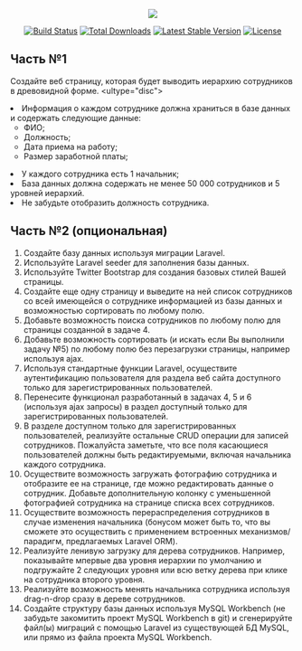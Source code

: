 <p align="center"><img src="https://laravel.com/assets/img/components/logo-laravel.svg"></p>

<p align="center">
<a href="https://travis-ci.org/laravel/framework"><img src="https://travis-ci.org/laravel/framework.svg" alt="Build Status"></a>
<a href="https://packagist.org/packages/laravel/framework"><img src="https://poser.pugx.org/laravel/framework/d/total.svg" alt="Total Downloads"></a>
<a href="https://packagist.org/packages/laravel/framework"><img src="https://poser.pugx.org/laravel/framework/v/stable.svg" alt="Latest Stable Version"></a>
<a href="https://packagist.org/packages/laravel/framework"><img src="https://poser.pugx.org/laravel/framework/license.svg" alt="License"></a>
</p>

## Часть №1

Создайте веб страницу, которая будет выводить иерархию сотрудников в древовидной форме.
<ultype="disc">
<li> Информация о каждом сотруднике должна храниться в базе данных и содержать следующие данные:
<ul type="circle">
<li>ФИО;</li>
<li>Должность;</li>
<li>Дата приема на работу;</li>
<li>Размер заработной платы;</li>
</ul></li>    
<li>У каждого сотрудника есть 1 начальник;</li>
<li>База данных должна содержать не менее 50 000 сотрудников и 5 уровней иерархий.</li>
<li>Не забудьте отобразить должность сотрудника.</li>
</ul>    

## Часть №2 (опциональная)

1. Создайте базу данных используя миграции Laravel.
2. Используйте Laravel seeder для заполнения базы данных.
3. Используйте Twitter Bootstrap для создания базовых стилей Вашей страницы.
4. Создайте еще одну страницу и выведите на ней список сотрудников со всей имеющейся о сотруднике информацией из базы данных и возможностью сортировать по любому полю.
5. Добавьте возможность поиска сотрудников по любому полю для страницы созданной в задаче 4.
6. Добавьте возможность сортировать (и искать если Вы выполнили задачу №5) по любому полю без перезагрузки страницы, например используя ajax.
7. Используя стандартные функции Laravel, осуществите аутентификацию пользователя для раздела веб сайта доступного только для зарегистрированных пользователей.
8. Перенесите функционал разработанный в задачах 4, 5 и 6 (используя ajax запросы) в раздел доступный только для зарегистрированных пользователей.
9. В разделе доступном только для зарегистрированных пользователей, реализуйте остальные CRUD операции для записей сотрудников. Пожалуйста заметьте, что все поля касающиеся пользователей должны быть редактируемыми, включая начальника каждого сотрудника.
10. Осуществите возможность загружать фотографию сотрудника и отобразите ее на странице, где можно редактировать данные о сотрудник. Добавьте дополнительную колонку с уменьшенной фотографией сотрудника на странице списка всех сотрудников.
11. Осуществите возможность перераспределения сотрудников в случае изменения начальника (бонусом может быть то, что вы сможете это осуществить с применением встроенных механизмов/парадигм, предлагаемых Laravel ORM).
12. Реализуйте ленивую загрузку для дерева сотрудников. Например, показывайте мпервые два уровня иерархии по умолчанию и подгружайте 2 следующих уровня или всю ветку дерева при клике на сотрудника второго уровня.
13. Реализуйте возможность менять начальника сотрудника используя drag-n-drop сразу в дереве сотрудников.
14. Создайте структуру базы данных используя MySQL Workbench (не забудьте закомитить проект MySQL Workbench в git) и сгенерируйте файл(ы) миграций с помощью Laravel из существующей БД MySQL, или прямо из файла проекта MySQL Workbench.

